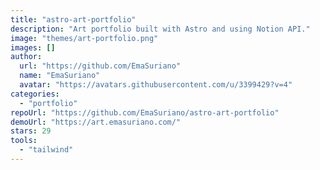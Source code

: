 ```yaml
---
title: "astro-art-portfolio"
description: "Art portfolio built with Astro and using Notion API."
image: "themes/art-portfolio.png"
images: []
author:
  url: "https://github.com/EmaSuriano"
  name: "EmaSuriano"
  avatar: "https://avatars.githubusercontent.com/u/3399429?v=4"
categories:
  - "portfolio"
repoUrl: "https://github.com/EmaSuriano/astro-art-portfolio"
demoUrl: "https://art.emasuriano.com/"
stars: 29
tools:
  - "tailwind"
---
```

